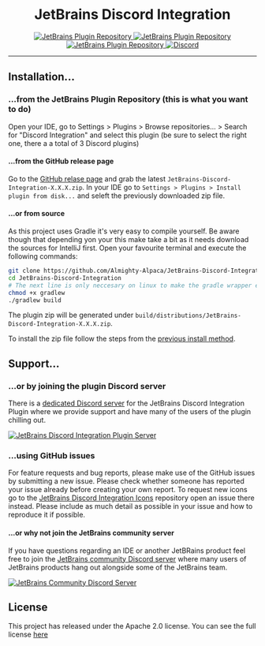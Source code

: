<h1 align="center">JetBrains Discord Integration</h1>
<p align="center">
  <a href="https://plugins.jetbrains.com/plugin/10233-discord-integration">
    <img src="https://img.shields.io/jetbrains/plugin/v/10233-discord-integration.svg?style=flat-square&label=Current+Version&colorA=606060&colorB=3CB110" alt="JetBrains Plugin Repository">
  </a>
  <a href="https://plugins.jetbrains.com/plugin/10233-discord-integration">
    <img src="https://img.shields.io/jetbrains/plugin/d/10233-discord-integration.svg?style=flat-square&label=Downloads&colorA=606060&colorB=3CB110" alt="JetBrains Plugin Repository">
  </a>
  <a href="https://plugins.jetbrains.com/plugin/10233-discord-integration">
    <img src="https://img.shields.io/badge/License-Apache--2.0-FFC133.svg?style=flat-square&colorA=606060" alt="JetBrains Plugin Repository">
  </a>
  <a href="https://discord.gg/SvuyuMP">
    <img src="https://img.shields.io/discord/464395429392678912.svg?logo=discord&style=flat-square&label=Discord&colorA=7289DA&colorB=606060" alt="Discord">
  </a>
</p>

----

## Installation...

### ...from the JetBrains Plugin Repository (this is what you want to do)

Open your IDE, go to Settings > Plugins > Browse repositories... > Search for "Discord Integration" and select this plugin (be sure to select the right one, there a a total of 3 Discord plugins)

#### ...from the GitHub release page
Go to the [GitHub relase page](/releases/latest) and grab the latest `JetBrains-Discord-Integration-X.X.X.zip`. In your IDE go to `Settings > Plugins > Install plugin from disk...` and seleft the previously downloaded zip file.

#### ...or from source

As this project uses Gradle it's very easy to compile yourself. Be aware though that depending yon your this make take a bit as it needs download the sources for IntelliJ first.
Open your favourite terminal and execute the following commands:
```bash
git clone https://github.com/Almighty-Alpaca/JetBrains-Discord-Integration.git
cd JetBrains-Discord-Integration
# The next line is only neccesary on linux to make the gradle wrapper executable
chmod +x gradlew
./gradlew build
```
The plugin zip will be generated under `build/distributions/JetBrains-Discord-Integration-X.X.X.zip`.

To install the zip file follow the steps from the [previous install method](#from-the-github-release-page).

## Support...

### ...or by joining the plugin Discord server

There is a [dedicated Discord server](https://discord.gg/SvuyuMP) for the JetBrains Discord Integration Plugin where we provide support and have many of the users of the plugin chilling out.

[![JetBrains Discord Integration Plugin Server](https://discordapp.com/api/guilds/464395429392678912/embed.png?style=banner3)](https://discord.gg/SvuyuMP)

### ...using GitHub issues

For feature requests and bug reports, please make use of the GitHub issues by submitting a new issue. Please check whether someone has reported your issue already before creating your own report. To request new icons go to the [JetBrains Discord Integration Icons](https://github.com/Almighty-Alpaca/JetBrains-Discord-Integration-Icons) repository open an issue there instead. Please include as much detail as possible in your issue and how to reproduce it if possible.

#### ...or why not join the JetBrains community server

If you have questions regarding an IDE or another JetBRains product feel free to join the [JetBrains community Discord server](https://discord.gg/9ut9sqD) where many users of JetBrains products hang out alongside some of the JetBrains team.

[![JetBrains Community Discord Server](https://discordapp.com/api/guilds/433980600391696384/embed.png?style=banner2)](https://discord.gg/qV23GXh)


## License

This project has released under the Apache 2.0 license. You can see the full license [here](/LICENSE.md)
